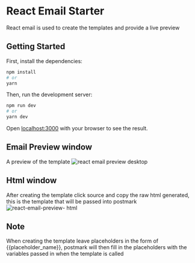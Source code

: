 # React Email Starter

React email is used to create the templates and provide a live preview

## Getting Started

First, install the dependencies:

```sh
npm install
# or
yarn
```

Then, run the development server:

```sh
npm run dev
# or
yarn dev
```

Open [localhost:3000](http://localhost:3000) with your browser to see the result.

## Email Preview window
A preview of the template
![react email preview desktop](https://github.com/NiebexShasa/imgpr/assets/122779090/b6e94499-fa7e-4eed-ac6a-ef9e2627cce1)


## Html window
After creating the template click source and copy the raw html generated, this is the template that will be passed into postmark 
![react-email-preview- html](https://github.com/NiebexShasa/imgpr/assets/122779090/5f52a661-6800-408d-9f03-f62066eb01f9)

## Note

When creating the template leave placeholders in the form of {{placeholder_name}}, postmark will then fill in the placeholders with the variables passed in when the template is called